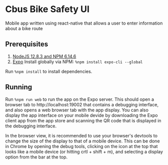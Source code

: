 # Cbus Bike Safety UI

Mobile app written using react-native that allows a user to enter information about a bike route

## Prerequisites

1. [NodeJS 12.8.3 and NPM 6.14.6](https://nodejs.org/en/download/)
2. [Expo](https://expo.io/learn) Install globally via NPM: `%npm install expo-cli --global`

Run `%npm install` to install dependencies.

## Running

Run `%npm run web` to run the app on the Expo server. This should open a browser tab to http://localhost:19002 that contains a debugging interface, and also opens a web browser tab with the app display. You can also display the app interface on your mobile devide by downloading the Expo client app from the app store and scanning the QR code that is displayed in the debugging interface.

In the browser view, it is recommended to use your browser's devtools to change the size of the display to that of a mobile device. This can be done in Chrome by opening the debug tools, clicking on the icon at the top that looks like a mobile device (or hitting crtl + shift + m), and selecting a display option from the bar at the top.

